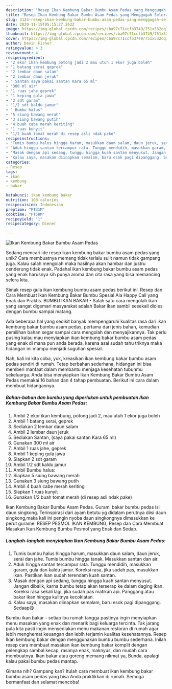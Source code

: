 ```yaml
---
description: "Resep Ikan Kembung Bakar Bumbu Asam Pedas yang Menggugah Selera"
title: "Resep Ikan Kembung Bakar Bumbu Asam Pedas yang Menggugah Selera"
slug: 3124-resep-ikan-kembung-bakar-bumbu-asam-pedas-yang-menggugah-selera
date: 2020-11-15T05:15:27.262Z
image: https://img-global.cpcdn.com/recipes/cba97c71ccfb3749/751x532cq70/ikan-kembung-bakar-bumbu-asam-pedas-foto-resep-utama.jpg
thumbnail: https://img-global.cpcdn.com/recipes/cba97c71ccfb3749/751x532cq70/ikan-kembung-bakar-bumbu-asam-pedas-foto-resep-utama.jpg
cover: https://img-global.cpcdn.com/recipes/cba97c71ccfb3749/751x532cq70/ikan-kembung-bakar-bumbu-asam-pedas-foto-resep-utama.jpg
author: Devin Fisher
ratingvalue: 4.3
reviewcount: 4
recipeingredient:
- "2 ekor ikan kembung potong jadi 2 mau utuh 1 ekor juga boleh"
- "1 batang serai geprek"
- "2 lembar daun salam"
- "2 lembar daun jeruk"
- " Santan saya pakai santan Kara 65 ml"
- "300 ml air"
- "1 ruas jahe geprek"
- "1 keping gula jawa"
- "2 sdt garam"
- "1/2 sdt kaldu jamur"
- " Bumbu halus"
- "5 siung bawang merah"
- "3 siung bawang putih"
- "4 buah cabe merah keriting"
- "1 ruas kunyit"
- "1/2 buah tomat merah di resep asli ndak pake"
recipeinstructions:
- "Tumis bumbu halus hingga harum, masukkan daun salam, daun jeruk, serai dan jahe. Tumis bumbu hingga tanak. Masukkan santan dan air."
- "Aduk hingga santan tercampur rata. Tunggu mendidih, masukkan garam, gula dan kaldu jamur. Koreksi rasa, jika sudah pas, masukkan ikan. Pastikan ikan sudah terendam kuah santan."
- "Masak dengan api sedang, tunggu hingga kuah santan menyusut. Jangan dibalik, karna bumbu tetap akan terserap ke dalam daging ikan. Koreksi rasa sekali lagi, jika sudah pas matikan api. Panggang atau bakar ikan hingga kulitnya kecoklatan."
- "Kalau saya, masakan diinapkan semalam, baru esok pagi dipanggang. Sedaap😋"
categories:
- Resep
tags:
- ikan
- kembung
- bakar

katakunci: ikan kembung bakar 
nutrition: 108 calories
recipecuisine: Indonesian
preptime: "PT31M"
cooktime: "PT58M"
recipeyield: "1"
recipecategory: Dinner

---
```



![Ikan Kembung Bakar Bumbu Asam Pedas](https://img-global.cpcdn.com/recipes/cba97c71ccfb3749/751x532cq70/ikan-kembung-bakar-bumbu-asam-pedas-foto-resep-utama.jpg)

Sedang mencari ide resep ikan kembung bakar bumbu asam pedas yang unik? Cara membuatnya memang tidak terlalu sulit namun tidak gampang juga. Kalau salah mengolah maka hasilnya akan hambar dan justru cenderung tidak enak. Padahal ikan kembung bakar bumbu asam pedas yang enak harusnya sih punya aroma dan cita rasa yang bisa memancing selera kita.

Simak resep gula ikan kembung bumbu asam pedas berikut ini. Resep dan Cara Membuat Ikan Kembung Bakar Bumbu Spesial Ala Happy Call yang Enak dan Praktis. BUMBU IKAN BAKAR - Salah satu cara mengolah ikan yang sangat digemari masyarakat adalah Bakar ikan sambil sesekali dioles dengan bumbu sampai matang.

Ada beberapa hal yang sedikit banyak mempengaruhi kualitas rasa dari ikan kembung bakar bumbu asam pedas, pertama dari jenis bahan, kemudian pemilihan bahan segar sampai cara mengolah dan menyajikannya. Tak perlu pusing kalau mau menyiapkan ikan kembung bakar bumbu asam pedas yang enak di mana pun anda berada, karena asal sudah tahu triknya maka hidangan ini mampu menjadi suguhan spesial.


Nah, kali ini kita coba, yuk, kreasikan ikan kembung bakar bumbu asam pedas sendiri di rumah. Tetap berbahan sederhana, hidangan ini bisa memberi manfaat dalam membantu menjaga kesehatan tubuhmu sekeluarga. Anda bisa menyiapkan Ikan Kembung Bakar Bumbu Asam Pedas memakai 16 bahan dan 4 tahap pembuatan. Berikut ini cara dalam membuat hidangannya.

<!--inarticleads1-->

##### Bahan-bahan dan bumbu yang diperlukan untuk pembuatan Ikan Kembung Bakar Bumbu Asam Pedas:

1. Ambil 2 ekor ikan kembung, potong jadi 2, mau utuh 1 ekor juga boleh
1. Ambil 1 batang serai, geprek
1. Sediakan 2 lembar daun salam
1. Ambil 2 lembar daun jeruk
1. Sediakan  Santan, (saya pakai santan Kara 65 ml)
1. Gunakan 300 ml air
1. Ambil 1 ruas jahe, geprek
1. Ambil 1 keping gula jawa
1. Siapkan 2 sdt garam
1. Ambil 1/2 sdt kaldu jamur
1. Ambil  Bumbu halus:
1. Siapkan 5 siung bawang merah
1. Gunakan 3 siung bawang putih
1. Ambil 4 buah cabe merah keriting
1. Siapkan 1 ruas kunyit
1. Gunakan 1/2 buah tomat merah (di resep asli ndak pake)


Ikan Kembung Bakar Bumbu Asam Pedas. Gurami bakar bumbu pedas isi daun singkong. Terinspirasi dari ayam betutu yg didalam perutnya diisi daun singkong,maka kali ini pengin nyoba daun singkongnya dimasukkan ke perut gurame. RESEP PESMOL IKAN KEMBUNG, Resep dan Cara Membuat Masakan Ikan Kembung Bumbu Pesmol yang Enak dan Sedap. 

<!--inarticleads2-->

##### Langkah-langkah menyiapkan Ikan Kembung Bakar Bumbu Asam Pedas:

1. Tumis bumbu halus hingga harum, masukkan daun salam, daun jeruk, serai dan jahe. Tumis bumbu hingga tanak. Masukkan santan dan air.
1. Aduk hingga santan tercampur rata. Tunggu mendidih, masukkan garam, gula dan kaldu jamur. Koreksi rasa, jika sudah pas, masukkan ikan. Pastikan ikan sudah terendam kuah santan.
1. Masak dengan api sedang, tunggu hingga kuah santan menyusut. Jangan dibalik, karna bumbu tetap akan terserap ke dalam daging ikan. Koreksi rasa sekali lagi, jika sudah pas matikan api. Panggang atau bakar ikan hingga kulitnya kecoklatan.
1. Kalau saya, masakan diinapkan semalam, baru esok pagi dipanggang. Sedaap😋


Bumbu ikan bakar - setiap ibu rumah tangga pastinya ingin menyiapkan menu masakan yang enak dan menarik bagi keluarga tercinta. Tak jarang pula kita pasti ingin menyediakan menu makanan restoran di rumah agar lebih menghemat keuangan dan lebih terjamin kualitas kesehatannya. Resep Ikan kembung bakar dengan menggunakan bumbu bumbu sederhana. Inilah resep cara membuat masakan ikan kembung bakar komplit dengan pelengkap sambal kecap, rasanya enak, maknyus, dan mudah cara membuatnya. Ikan bakar atau goreng memang nikmat ya, Bunda, apalagi kalau pakai bumbu pedas mantap. 

Gimana nih? Gampang kan? Itulah cara membuat ikan kembung bakar bumbu asam pedas yang bisa Anda praktikkan di rumah. Semoga bermanfaat dan selamat mencoba!
